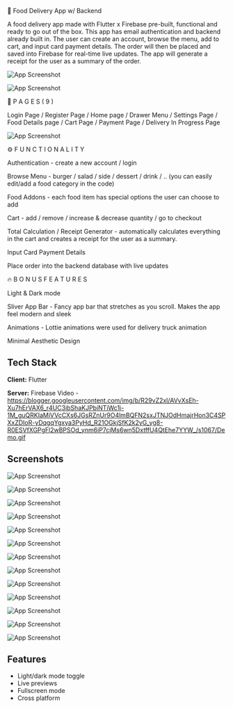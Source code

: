 
📱 Food Delivery App w/ Backend

A food delivery app made with Flutter x Firebase pre-built, functional and ready to go out of the box. This app has email authentication and backend already built in. The user can create an account, browse the menu, add to cart, and input card payment details. The order will then be placed and saved into Firebase for real-time live updates. The app will generate a receipt for the user as a summary of the order.

![App Screenshot](https://blogger.googleusercontent.com/img/b/R29vZ2xl/AVvXsEhwaBp6BtMXw_yuQ22MK52FeYMXBz_6C666MjNfcgPrvT9f_8TdOaPL-5j5tbdkE1csVCvJMAaiAJvuvWdI6WLQ0gS61uzGyeh8d7H9fNdo4ct5nB4D3JTmYrqVdLWslBJO0rjyJWLlMMNZ5Z9EwVxHFgTJwwM_Nqf8n2imKSbgS0lmfbUdcw4ux_lI_RJJ/s1280/app1.png)

![App Screenshot](https://blogger.googleusercontent.com/img/b/R29vZ2xl/AVvXsEhpLW9Ey3cIcXC66VWqJzgdLUc0U9L2O0B4Aiqzyj3TbmBiwOzapEcY2b9a9gmfeRb3gK9sbStbhXawi1ZdHDLK5YYIM9U7De3gHv2AXxM4gKsyOPxygUum6si4UjZjhad6vkt4iSQlKmyGmF_xSHlXE8maYtYfMkEEeNr1kEN80pAmOFDNdjAHsHqAfsHZ/s1280/app.png)


📱 P A G E S ( 9 )

Login Page / Register Page / Home page / Drawer Menu / Settings Page / Food Details page / Cart Page / Payment Page / Delivery In Progress Page

![App Screenshot](https://blogger.googleusercontent.com/img/b/R29vZ2xl/AVvXsEjTXoQ9tQI7ZQfLsesNWZLQ5OOghNVWMC52ev2J710Sr2oMbex5YJXeYZnqsyeK6OmMJHMYGv-sGwVH45yRgCJCiESPuIs5PQmd6TGlNrH9PuTMrAuKclWbZv2ICyU6TRpB3xg8W3JCzkCx_HIh16vWGbq86J-H7syVyZ7Crpbcn_pfb2OuUW5YFy6Qmr_6/s2332/src.png)


⚙️ F U N C T I O N A L I T Y

Authentication - create a new account / login

Browse Menu - burger / salad / side / dessert / drink / .. (you can easily edit/add a food category in the code)

Food Addons - each food item has special options the user can choose to add

Cart - add / remove / increase & decrease quantity / go to checkout

Total Calculation / Receipt Generator - automatically calculates everything in the cart and creates a receipt for the user as a summary.

Input Card Payment Details

Place order into the backend database with live updates


🔥 B O N U S F E A T U R E S

Light & Dark mode

Sliver App Bar - Fancy app bar that stretches as you scroll. Makes the app feel modern and sleek

Animations - Lottie animations were used for delivery truck animation

Minimal Aesthetic Design




## Tech Stack

**Client:** Flutter

**Server:** Firebase
Video -
https://blogger.googleusercontent.com/img/b/R29vZ2xl/AVvXsEh-Xu7hErVAX6_r4UC3ibShaKJPbiNTiWc1j-1M_guQRKIaMiVVcCXs6JGsRZnUr9O4lmBQFN2sxJTNJOdHmajrHon3C4SPXxZDIoR-yDqgqYgxya3PyHd_R21OGkjSfK2k2yG_yg8-R0ESVfXGPgFl2wBPSOd_ynm6iP7cjMs6wn5DxtffU4QtEhe7YYW_/s1067/Demo.gif

## Screenshots

![App Screenshot](https://blogger.googleusercontent.com/img/b/R29vZ2xl/AVvXsEiSH93ax1Eo4VfYJzFc-FAqhrBbnZKYkXNgh6rzV71pk7xO-sYxu-lzV4nwE8uFD5HcAbk-4ch5Br_us_2a11eO3xqCVTdxYuFOuu6fb5eiAhNTbrA09SikZiLFDj9gu99l3klGZ97ZPL65Cj2kf6i-KFGG8QSNtBoSWgn5gWWRYnCsewqe6vYJCPsF4vIe/s1920/001.png)


![App Screenshot](https://blogger.googleusercontent.com/img/a/AVvXsEgBEoxMtctbdg7zC78oqpaO7s0lgSOpQpn3AEHHSHPCEBFoYX2j806c61DWJYAApkwqaikYqvLkW7C08yPr4P5Z2z2cNvvP5wbOrPM2KLn0Al5VUGk3Az3i12oFbOsrh8x6gNzKP1rNQmOOMQG_BazEk1v9Da-Atutj9gfpozVEg5xUo6-hzMjdQWkXaHBH)

![App Screenshot](https://blogger.googleusercontent.com/img/a/AVvXsEi6DbSJ2vEfWK1jdADdc0DYDlgep_VlejB5nv8g_rOSuWKhGgsQ5dS8foCApVRAyfsDWwqgn_UWqklzwsuX-ofA3IowekXuDiQXodBQRXIp_p-9WZGiuXlJ2MyNHfPc4mkJaRP6-v-VSDTz0WQDiSIoStLDl48KK67X3iU5OHMYKcdnRztsqtYNlAz14uBA)

![App Screenshot](https://blogger.googleusercontent.com/img/a/AVvXsEgZ_nSigBcd-s6nIItcFcgQZgoniw8oxgqSbLbFzu918wYGrG-S89sD7PElidEJMucpdo9DcULV0AjA-nklwsj_b54fDha8zp5waaQxV6QWJUJiNwdK27JY7A_1oGT_601JYRsLtUZKmebE1QV2emZQwUf-SxUT4b0j8KWfBLRkhWiVCx6gxdCo9vfmLVgv)

![App Screenshot](https://blogger.googleusercontent.com/img/a/AVvXsEjFDAHMwdErmZE1IgIzVJV-WBlOYdQRvC5jazFG-f51R_qFiQP0vJXd--uy-rAaRlS1kFwB3wi1bg22LXV1eE7QRb1PGPNe1-chEpY9xz_wfBVfN3Q4O2zMFWiTd3ikmpwKXOfCCBA7fs-j8uapvuhHQW0AX99re6juNIy0nBULw-55766Y_db-b1g38HgV)

![App Screenshot](https://blogger.googleusercontent.com/img/a/AVvXsEitFD1iSWfo5eUcKBw50ROsESRYoQQAClLagsmzNB-gDof2vhon5QKvKvQydqCbMoXbVQu9t_2yJT3IUFoivho1XLJKF4KmgZmMgsjMcgLxh1iYpN-UPNae_tsrSKdwLnP_4f_0KRv_1wuIlX5UZ_Cjjzl5nKGk_9gkMSa6mU6DhfpM8_0HHa4B-n5_jVMc)

![App Screenshot](https://blogger.googleusercontent.com/img/a/AVvXsEhTCp3esVlOkuPnDYcNbT5vyhTQa2fQcP0AnDg2qQ3Mw2WMHZrrCgOAY_f7l5DPwCxCpHd63CuyPCzfqErAVODqetq-3ETklq31X-SuxEIGk_9dKd2uJVdz4aTx9-989WveaVDT3xMo8NsHkDVAbbcl7V7wFIG1X5HDTY20YrHnaZWF6LD8ZVIoq6vFCnn6)

![App Screenshot](https://blogger.googleusercontent.com/img/a/AVvXsEi-1q-W8c8V7vcnH477QA4nqUtsOcBGX1XDVwcdAQDWhU-iIJ6TT09pxXxefX4ZGhMxBV11bx0KYnp850LOCylXwKrAIUXEvLknl7YDCXkRWj-Vesgs8HDnPvCV8EX7pFSgU4OYFSPlT2V8SGVJGFYdf60g-WqKisoD0IPsb2kyTJSX7q39WoG7kkhZyCGx)

![App Screenshot](https://blogger.googleusercontent.com/img/a/AVvXsEjRuRNt6Sd1YZS-SiBGmi9zCvniTHKdmWJo61gKbl8do9CbTjWTKk66VVSTFYCleDH91kgN72h8uM1yhb0QVbTN6rogOtW53wPETWFOQVsUJyjS-7Nh_9c2GoLIfB4ycEKcTaih6Syh49Nd4WkPjMHwPHd12d6dXEGxb3zZgGOZuMiJnGnskbGEdHmu2tgN)

![App Screenshot](https://blogger.googleusercontent.com/img/a/AVvXsEgZFI_bsN4_lLuxZayySIGC8w8tKvwKt7w64iUW6kZoq0QafAZONlhxxGslQpqt4xYwS_plgIgDkNDlqOtE2TdCvkn5oyKMHL9XgqtqTvxEQeBL4uafhdxbxnKPOWcxx1G7ndFrLrdQ_jw81qUSVGjpS1KdiB9XQpJC5ASqC2icL9o-axtaNY8O_mFEaDsy)

![App Screenshot](https://blogger.googleusercontent.com/img/a/AVvXsEj87qoNUmudJ1uVHLYggfXJWF-72QeBKq8ElZ7y6q4wgx-sNvdYOQ6RDUi53rADGNR1VZaPzcyvD5zxtImitdl3c1L39sqsjlPdRuZnYtqjJkteP_TMnj_ghnFbEFAg_gJ8QwK03sdm9PxQUEOvhAkZlFCj29gcSoJQA7uZijF-2wA9xcF1nplQH-CGkhWi)

![App Screenshot](https://blogger.googleusercontent.com/img/a/AVvXsEjfAPBeAA_ItnZeI-iIVnv7UTbSX4xZa_KaH8pRpyWyWdZWPhGMSLLoC-lzI5-Y-viwTq0n8swW3CPAtmDvEQSwnkDf_Cim6A3IWTu_O26c-klL2oBZHw5BIX1Oz_vV-8ZJenIuJWBHI5Qq3tMScv1fOxQssMRUkBGNjRxhYsecspLKtMhnjwj4z9wJ2_KO)

![App Screenshot](https://blogger.googleusercontent.com/img/a/AVvXsEgbv-BnSVA8qH7Df0UaiSFoC_4uXm8RDZpEXMHPSWF01wX7qAG2g3LTcb0Nbl4KxiW8b_cFs8RTGgsA1rYZQKJnJxJc48y2NxjYahJ2oj_sPFah5RRdxa8wol_4CvSUj06KKWPIWfQXGglpqrY0uh2HIzWNu8MdklFNV2tZ2jsHJ3qWExLrI7zAXJBwJ2oj)
## Features

- Light/dark mode toggle
- Live previews
- Fullscreen mode
- Cross platform

